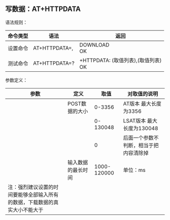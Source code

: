 ## 写数据：AT+HTTPDATA

语法规则：

| 命令类型 | 语法                      | 返回                                                |
| -------- | ------------------------- | --------------------------------------------------- |
| 设置命令 | AT+HTTPDATA=<size>,<time> | DOWNLOAD <br>OK                                     |
| 测试命令 | AT+HTTPDATA=?             | +HTTPDATA: (<size>取值列表),(<time>取值列表) <br>OK |

参数定义：

| 参数                                                         | 定义               | 取值        | 对取值的说明                           |
| ------------------------------------------------------------ | ------------------ | ----------- | -------------------------------------- |
| <size>                                                       | POST数据的大小     | 0-3356      | AT版本 最大长度为3356                  |
|                                                              |                    | 0-130048    | LSAT版本 最大长度为130048              |
|                                                              |                    | 0           | 后面一个参数不判断，相当于把内容清除掉 |
| <time>                                                       | 输入数据的最长时间 | 1000-120000 | 单位：ms                               |
| 注：强烈建议设置的时间<time>要能够全部输入所有的数据，下载数据的真实大小不能大于<size> |                    |             |                                        |

